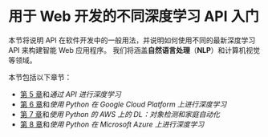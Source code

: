 # 用于 Web 开发的不同深度学习 API 入门

本节将说明 API 在软件开发中的一般用法，并说明如何使用不同的最新深度学习 API 来构建智能 Web 应用程序。 我们将涵盖**自然语言处理**（**NLP**）和计算机视觉等领域。

本节包括以下章节：

*   [第 5 章](../Text/05.html)和*通过 API 进行深度学习*
*   [第 6 章](../Text/06.html)和*使用 Python 在 Google Cloud Platform 上进行深度学习*
*   [第 7 章](../Text/07.html)和*使用 Python 的 AWS 上的 DL：对象检测和家庭自动化*
*   [第 8 章](../Text/08.html)和*使用 Python 在 Microsoft Azure 上进行深度学习*